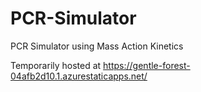 # PCR-Simulator
PCR Simulator using Mass Action Kinetics

Temporarily hosted at https://gentle-forest-04afb2d10.1.azurestaticapps.net/
